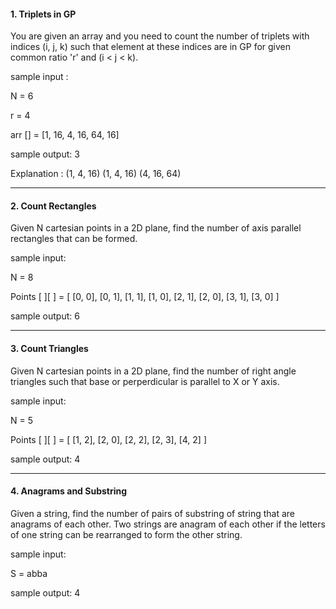 #### 1. Triplets in GP

You are given an array and you need to count the number of triplets with indices (i, j, k) such that element at these indices are in GP for given common ratio 'r' and (i < j < k).

sample input :

N = 6

r = 4

arr [] = [1, 16, 4, 16, 64, 16]

sample output: 3

Explanation :
(1, 4, 16)
(1, 4, 16)
(4, 16, 64)

---

#### 2. Count Rectangles

Given N cartesian points in a 2D plane, find the number of axis parallel rectangles that can be formed.

sample input:

N = 8

Points [ ][ ] = [ [0, 0], [0, 1], [1, 1], [1, 0], [2, 1], [2, 0], [3, 1], [3, 0] ]

sample output: 6

---

#### 3. Count Triangles

Given N cartesian points in a 2D plane, find the number of right angle triangles such that base or perperdicular is parallel to X or Y axis.

sample input:

N = 5

Points [ ][ ] = [ [1, 2], [2, 0], [2, 2], [2, 3], [4, 2] ]

sample output: 4

---

#### 4. Anagrams and Substring

Given a string, find the number of pairs of substring of string that are anagrams of each other.
Two strings are anagram of each other if the letters of one string can be rearranged to form the other string.

sample input:

S = abba

sample output: 4
